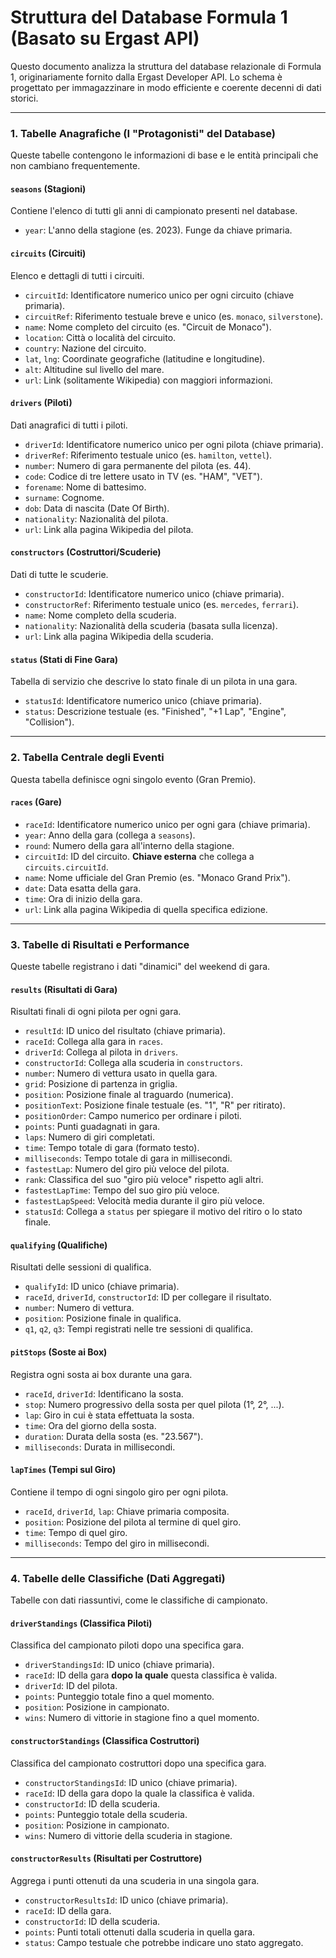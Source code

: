 # Struttura del Database Formula 1 (Basato su Ergast API)

Questo documento analizza la struttura del database relazionale di Formula 1, originariamente fornito dalla Ergast Developer API. Lo schema è progettato per immagazzinare in modo efficiente e coerente decenni di dati storici.

---

### 1. Tabelle Anagrafiche (I "Protagonisti" del Database)

Queste tabelle contengono le informazioni di base e le entità principali che non cambiano frequentemente.

#### `seasons` (Stagioni)
Contiene l'elenco di tutti gli anni di campionato presenti nel database.
* `year`: L'anno della stagione (es. 2023). Funge da chiave primaria.

#### `circuits` (Circuiti)
Elenco e dettagli di tutti i circuiti.
* `circuitId`: Identificatore numerico unico per ogni circuito (chiave primaria).
* `circuitRef`: Riferimento testuale breve e unico (es. `monaco`, `silverstone`).
* `name`: Nome completo del circuito (es. "Circuit de Monaco").
* `location`: Città o località del circuito.
* `country`: Nazione del circuito.
* `lat`, `lng`: Coordinate geografiche (latitudine e longitudine).
* `alt`: Altitudine sul livello del mare.
* `url`: Link (solitamente Wikipedia) con maggiori informazioni.

#### `drivers` (Piloti)
Dati anagrafici di tutti i piloti.
* `driverId`: Identificatore numerico unico per ogni pilota (chiave primaria).
* `driverRef`: Riferimento testuale unico (es. `hamilton`, `vettel`).
* `number`: Numero di gara permanente del pilota (es. 44).
* `code`: Codice di tre lettere usato in TV (es. "HAM", "VET").
* `forename`: Nome di battesimo.
* `surname`: Cognome.
* `dob`: Data di nascita (Date Of Birth).
* `nationality`: Nazionalità del pilota.
* `url`: Link alla pagina Wikipedia del pilota.

#### `constructors` (Costruttori/Scuderie)
Dati di tutte le scuderie.
* `constructorId`: Identificatore numerico unico (chiave primaria).
* `constructorRef`: Riferimento testuale unico (es. `mercedes`, `ferrari`).
* `name`: Nome completo della scuderia.
* `nationality`: Nazionalità della scuderia (basata sulla licenza).
* `url`: Link alla pagina Wikipedia della scuderia.

#### `status` (Stati di Fine Gara)
Tabella di servizio che descrive lo stato finale di un pilota in una gara.
* `statusId`: Identificatore numerico unico (chiave primaria).
* `status`: Descrizione testuale (es. "Finished", "+1 Lap", "Engine", "Collision").

---

### 2. Tabella Centrale degli Eventi

Questa tabella definisce ogni singolo evento (Gran Premio).

#### `races` (Gare)
* `raceId`: Identificatore numerico unico per ogni gara (chiave primaria).
* `year`: Anno della gara (collega a `seasons`).
* `round`: Numero della gara all'interno della stagione.
* `circuitId`: ID del circuito. **Chiave esterna** che collega a `circuits.circuitId`.
* `name`: Nome ufficiale del Gran Premio (es. "Monaco Grand Prix").
* `date`: Data esatta della gara.
* `time`: Ora di inizio della gara.
* `url`: Link alla pagina Wikipedia di quella specifica edizione.

---

### 3. Tabelle di Risultati e Performance

Queste tabelle registrano i dati "dinamici" del weekend di gara.

#### `results` (Risultati di Gara)
Risultati finali di ogni pilota per ogni gara.
* `resultId`: ID unico del risultato (chiave primaria).
* `raceId`: Collega alla gara in `races`.
* `driverId`: Collega al pilota in `drivers`.
* `constructorId`: Collega alla scuderia in `constructors`.
* `number`: Numero di vettura usato in quella gara.
* `grid`: Posizione di partenza in griglia.
* `position`: Posizione finale al traguardo (numerica).
* `positionText`: Posizione finale testuale (es. "1", "R" per ritirato).
* `positionOrder`: Campo numerico per ordinare i piloti.
* `points`: Punti guadagnati in gara.
* `laps`: Numero di giri completati.
* `time`: Tempo totale di gara (formato testo).
* `milliseconds`: Tempo totale di gara in millisecondi.
* `fastestLap`: Numero del giro più veloce del pilota.
* `rank`: Classifica del suo "giro più veloce" rispetto agli altri.
* `fastestLapTime`: Tempo del suo giro più veloce.
* `fastestLapSpeed`: Velocità media durante il giro più veloce.
* `statusId`: Collega a `status` per spiegare il motivo del ritiro o lo stato finale.

#### `qualifying` (Qualifiche)
Risultati delle sessioni di qualifica.
* `qualifyId`: ID unico (chiave primaria).
* `raceId`, `driverId`, `constructorId`: ID per collegare il risultato.
* `number`: Numero di vettura.
* `position`: Posizione finale in qualifica.
* `q1`, `q2`, `q3`: Tempi registrati nelle tre sessioni di qualifica.

#### `pitStops` (Soste ai Box)
Registra ogni sosta ai box durante una gara.
* `raceId`, `driverId`: Identificano la sosta.
* `stop`: Numero progressivo della sosta per quel pilota (1°, 2°, ...).
* `lap`: Giro in cui è stata effettuata la sosta.
* `time`: Ora del giorno della sosta.
* `duration`: Durata della sosta (es. "23.567").
* `milliseconds`: Durata in millisecondi.

#### `lapTimes` (Tempi sul Giro)
Contiene il tempo di ogni singolo giro per ogni pilota.
* `raceId`, `driverId`, `lap`: Chiave primaria composita.
* `position`: Posizione del pilota al termine di quel giro.
* `time`: Tempo di quel giro.
* `milliseconds`: Tempo del giro in millisecondi.

---

### 4. Tabelle delle Classifiche (Dati Aggregati)

Tabelle con dati riassuntivi, come le classifiche di campionato.

#### `driverStandings` (Classifica Piloti)
Classifica del campionato piloti dopo una specifica gara.
* `driverStandingsId`: ID unico (chiave primaria).
* `raceId`: ID della gara **dopo la quale** questa classifica è valida.
* `driverId`: ID del pilota.
* `points`: Punteggio totale fino a quel momento.
* `position`: Posizione in campionato.
* `wins`: Numero di vittorie in stagione fino a quel momento.

#### `constructorStandings` (Classifica Costruttori)
Classifica del campionato costruttori dopo una specifica gara.
* `constructorStandingsId`: ID unico (chiave primaria).
* `raceId`: ID della gara dopo la quale la classifica è valida.
* `constructorId`: ID della scuderia.
* `points`: Punteggio totale della scuderia.
* `position`: Posizione in campionato.
* `wins`: Numero di vittorie della scuderia in stagione.

#### `constructorResults` (Risultati per Costruttore)
Aggrega i punti ottenuti da una scuderia in una singola gara.
* `constructorResultsId`: ID unico (chiave primaria).
* `raceId`: ID della gara.
* `constructorId`: ID della scuderia.
* `points`: Punti totali ottenuti dalla scuderia in quella gara.
* `status`: Campo testuale che potrebbe indicare uno stato aggregato.